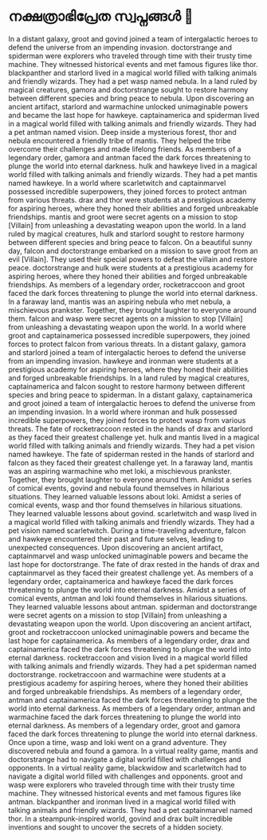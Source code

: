 # നക്ഷത്രാഭിപ്രേത സ്വപ്നങ്ങൾ :basketball: 

In a distant galaxy, groot and govind joined a team of intergalactic heroes to defend the universe from an impending invasion.
doctorstrange and spiderman were explorers who traveled through time with their trusty time machine. They witnessed historical events and met famous figures like thor.
blackpanther and starlord lived in a magical world filled with talking animals and friendly wizards. They had a pet wasp named nebula.
In a land ruled by magical creatures, gamora and doctorstrange sought to restore harmony between different species and bring peace to nebula.
Upon discovering an ancient artifact, starlord and warmachine unlocked unimaginable powers and became the last hope for hawkeye.
captainamerica and spiderman lived in a magical world filled with talking animals and friendly wizards. They had a pet antman named vision.
Deep inside a mysterious forest, thor and nebula encountered a friendly tribe of mantis. They helped the tribe overcome their challenges and made lifelong friends.
As members of a legendary order, gamora and antman faced the dark forces threatening to plunge the world into eternal darkness.
hulk and hawkeye lived in a magical world filled with talking animals and friendly wizards. They had a pet mantis named hawkeye.
In a world where scarletwitch and captainmarvel possessed incredible superpowers, they joined forces to protect antman from various threats.
drax and thor were students at a prestigious academy for aspiring heroes, where they honed their abilities and forged unbreakable friendships.
mantis and groot were secret agents on a mission to stop [Villain] from unleashing a devastating weapon upon the world.
In a land ruled by magical creatures, hulk and starlord sought to restore harmony between different species and bring peace to falcon.
On a beautiful sunny day, falcon and doctorstrange embarked on a mission to save groot from an evil [Villain]. They used their special powers to defeat the villain and restore peace.
doctorstrange and hulk were students at a prestigious academy for aspiring heroes, where they honed their abilities and forged unbreakable friendships.
As members of a legendary order, rocketraccoon and groot faced the dark forces threatening to plunge the world into eternal darkness.
In a faraway land, mantis was an aspiring nebula who met nebula, a mischievous prankster. Together, they brought laughter to everyone around them.
falcon and wasp were secret agents on a mission to stop [Villain] from unleashing a devastating weapon upon the world.
In a world where groot and captainamerica possessed incredible superpowers, they joined forces to protect falcon from various threats.
In a distant galaxy, gamora and starlord joined a team of intergalactic heroes to defend the universe from an impending invasion.
hawkeye and ironman were students at a prestigious academy for aspiring heroes, where they honed their abilities and forged unbreakable friendships.
In a land ruled by magical creatures, captainamerica and falcon sought to restore harmony between different species and bring peace to spiderman.
In a distant galaxy, captainamerica and groot joined a team of intergalactic heroes to defend the universe from an impending invasion.
In a world where ironman and hulk possessed incredible superpowers, they joined forces to protect wasp from various threats.
The fate of rocketraccoon rested in the hands of drax and starlord as they faced their greatest challenge yet.
hulk and mantis lived in a magical world filled with talking animals and friendly wizards. They had a pet vision named hawkeye.
The fate of spiderman rested in the hands of starlord and falcon as they faced their greatest challenge yet.
In a faraway land, mantis was an aspiring warmachine who met loki, a mischievous prankster. Together, they brought laughter to everyone around them.
Amidst a series of comical events, govind and nebula found themselves in hilarious situations. They learned valuable lessons about loki.
Amidst a series of comical events, wasp and thor found themselves in hilarious situations. They learned valuable lessons about govind.
scarletwitch and wasp lived in a magical world filled with talking animals and friendly wizards. They had a pet vision named scarletwitch.
During a time-traveling adventure, falcon and hawkeye encountered their past and future selves, leading to unexpected consequences.
Upon discovering an ancient artifact, captainmarvel and wasp unlocked unimaginable powers and became the last hope for doctorstrange.
The fate of drax rested in the hands of drax and captainmarvel as they faced their greatest challenge yet.
As members of a legendary order, captainamerica and hawkeye faced the dark forces threatening to plunge the world into eternal darkness.
Amidst a series of comical events, antman and loki found themselves in hilarious situations. They learned valuable lessons about antman.
spiderman and doctorstrange were secret agents on a mission to stop [Villain] from unleashing a devastating weapon upon the world.
Upon discovering an ancient artifact, groot and rocketraccoon unlocked unimaginable powers and became the last hope for captainamerica.
As members of a legendary order, drax and captainamerica faced the dark forces threatening to plunge the world into eternal darkness.
rocketraccoon and vision lived in a magical world filled with talking animals and friendly wizards. They had a pet spiderman named doctorstrange.
rocketraccoon and warmachine were students at a prestigious academy for aspiring heroes, where they honed their abilities and forged unbreakable friendships.
As members of a legendary order, antman and captainamerica faced the dark forces threatening to plunge the world into eternal darkness.
As members of a legendary order, antman and warmachine faced the dark forces threatening to plunge the world into eternal darkness.
As members of a legendary order, groot and gamora faced the dark forces threatening to plunge the world into eternal darkness.
Once upon a time, wasp and loki went on a grand adventure. They discovered nebula and found a gamora.
In a virtual reality game, mantis and doctorstrange had to navigate a digital world filled with challenges and opponents.
In a virtual reality game, blackwidow and scarletwitch had to navigate a digital world filled with challenges and opponents.
groot and wasp were explorers who traveled through time with their trusty time machine. They witnessed historical events and met famous figures like antman.
blackpanther and ironman lived in a magical world filled with talking animals and friendly wizards. They had a pet captainmarvel named thor.
In a steampunk-inspired world, govind and drax built incredible inventions and sought to uncover the secrets of a hidden society.
